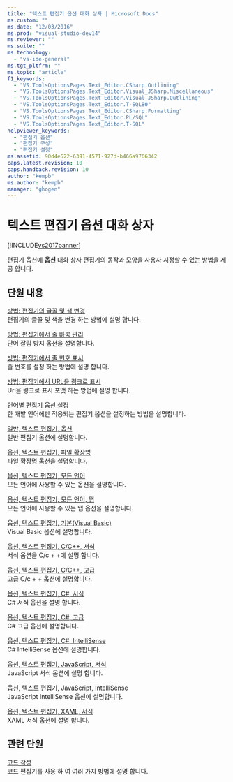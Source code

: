 ```yaml
---
title: "텍스트 편집기 옵션 대화 상자 | Microsoft Docs"
ms.custom: ""
ms.date: "12/03/2016"
ms.prod: "visual-studio-dev14"
ms.reviewer: ""
ms.suite: ""
ms.technology: 
  - "vs-ide-general"
ms.tgt_pltfrm: ""
ms.topic: "article"
f1_keywords: 
  - "VS.ToolsOptionsPages.Text_Editor.CSharp.Outlining"
  - "VS.ToolsOptionsPages.Text_Editor.Visual_JSharp.Miscellaneous"
  - "VS.ToolsOptionsPages.Text_Editor.Visual_JSharp.Outlining"
  - "VS.ToolsOptionsPages.Text_Editor.T-SQL80"
  - "VS.ToolsOptionsPages.Text_Editor.CSharp.Formatting"
  - "VS.ToolsOptionsPages.Text_Editor.PL/SQL"
  - "VS.ToolsOptionsPages.Text_Editor.T-SQL"
helpviewer_keywords: 
  - "편집기 옵션"
  - "편집기 구성"
  - "편집기 설정"
ms.assetid: 90d4e522-6391-4571-927d-b466a9766342
caps.latest.revision: 10
caps.handback.revision: 10
author: "kempb"
ms.author: "kempb"
manager: "ghogen"
---
```

# 텍스트 편집기 옵션 대화 상자
[!INCLUDE[vs2017banner](../../code-quality/includes/vs2017banner.md)]

편집기 옵션에  **옵션** 대화 상자 편집기의 동작과 모양을 사용자 지정할 수 있는 방법을 제공 합니다.  
  
## 단원 내용  
 [방법: 편집기의 글꼴 및 색 변경](../../ide/reference/how-to-change-fonts-and-colors-in-the-editor.md)  
 편집기의 글꼴 및 색을 변경 하는 방법에 설명 합니다.  
  
 [방법: 편집기에서 줄 바꿈 관리](../../ide/reference/how-to-manage-word-wrap-in-the-editor.md)  
 단어 잘림 방지 옵션을 설명합니다.  
  
 [방법: 편집기에서 줄 번호 표시](../../ide/reference/how-to-display-line-numbers-in-the-editor.md)  
 줄 번호를 설정 하는 방법에 설명 합니다.  
  
 [방법: 편집기에서 URL을 링크로 표시](../../ide/reference/how-to-display-urls-as-links-in-the-editor.md)  
 Url을 링크로 표시 포맷 하는 방법에 설명 합니다.  
  
 [언어별 편집기 옵션 설정](../../ide/reference/setting-language-specific-editor-options.md)  
 한 개발 언어에만 적용되는 편집기 옵션을 설정하는 방법을 설명합니다.  
  
 [일반, 텍스트 편집기, 옵션](../../ide/reference/options-text-editor-general.md)  
 일반 편집기 옵션에 설명합니다.  
  
 [옵션, 텍스트 편집기, 파일 확장명](../../ide/reference/options-text-editor-file-extension.md)  
 파일 확장명 옵션을 설명합니다.  
  
 [옵션, 텍스트 편집기, 모든 언어](../../ide/reference/options-text-editor-all-languages.md)  
 모든 언어에 사용할 수 있는 옵션을 설명합니다.  
  
 [옵션, 텍스트 편집기, 모든 언어, 탭](../../ide/reference/options-text-editor-all-languages-tabs.md)  
 모든 언어에 사용할 수 있는 탭 옵션을 설명합니다.  
  
 [옵션, 텍스트 편집기, 기본\(Visual Basic\)](../../ide/reference/options-text-editor-basic-visual-basic.md)  
 Visual Basic 옵션에 설명합니다.  
  
 [옵션, 텍스트 편집기, C\/C\+\+, 서식](../../ide/reference/options-text-editor-c-cpp-formatting.md)  
 서식 옵션을 C\/c \+ \+에 설명 합니다.  
  
 [옵션, 텍스트 편집기, C\/C\+\+, 고급](../../ide/reference/options-text-editor-c-cpp-advanced.md)  
 고급 C\/c \+ \+ 옵션에 설명합니다.  
  
 [옵션, 텍스트 편집기, C\#, 서식](../../ide/reference/options-text-editor-csharp-formatting.md)  
 C\# 서식 옵션을 설명 합니다.  
  
 [옵션, 텍스트 편집기, C\#, 고급](../../ide/reference/options-text-editor-csharp-advanced.md)  
 C\# 고급 옵션에 설명합니다.  
  
 [옵션, 텍스트 편집기, C\#, IntelliSense](../../ide/reference/options-text-editor-csharp-intellisense.md)  
 C\# IntelliSense 옵션에 설명합니다.  
  
 [옵션, 텍스트 편집기, JavaScript, 서식](../../ide/reference/options-text-editor-javascript-formatting.md)  
 JavaScript 서식 옵션에 설명 합니다.  
  
 [옵션, 텍스트 편집기, JavaScript, IntelliSense](../../ide/reference/options-text-editor-javascript-intellisense.md)  
 JavaScript IntelliSense 옵션에 설명합니다.  
  
 [옵션, 텍스트 편집기, XAML, 서식](../../ide/reference/options-text-editor-xaml-formatting.md)  
 XAML 서식 옵션에 설명 합니다.  
  
## 관련 단원  
 [코드 작성](../../ide/writing-code-in-the-code-and-text-editor.md)  
 코드 편집기를 사용 하 여 여러 가지 방법에 설명 합니다.